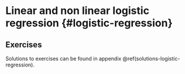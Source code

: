 # Linear and non linear logistic regression {#logistic-regression}

<!-- Chris -->


## Exercises

Solutions to exercises can be found in appendix \@ref(solutions-logistic-regression).
